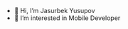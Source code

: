 - 👋 Hi, I’m Jasurbek Yusupov
- 👀 I’m interested in Mobile Developer

<!---
Jasurbek2012/Jasurbek2012 is a ✨ special ✨ repository because its `README.md` (this file) appears on your GitHub profile.
You can click the Preview link to take a look at your changes.
--->
